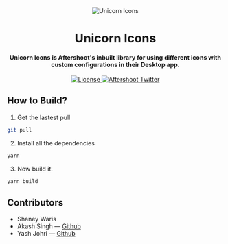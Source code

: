 <div align="center">
     <img src="https://i.imgur.com/4xxkITI.png" alt="Unicorn Icons">
    <h1>Unicorn Icons</h1>
    <strong>Unicorn Icons is Aftershoot's inbuilt library for using different icons with custom configurations in their Desktop app.</strong>
</div>
<br>
<div align="center">
    <a href="https://github.com/aftershootco/Unicorn-Design-System/blob/develop-readme/LICENSE.md">
        <img src="https://img.shields.io/badge/License-Apache_2.0-blue.svg" alt="License">
    </a>
    <a href="https://twitter.com/aftershootco?lang=en">
        <img src="https://img.shields.io/twitter/follow/aftershootco?label=Twitter&style=flat&logo=twitter&color=1DA1F2" alt="Aftershoot Twitter">
    </a>
</div>

## How to Build?

1. Get the lastest pull

```sh
git pull
```

2. Install all the dependencies

```sh
yarn
```

3. Now build it.

```sh
yarn build
```

## Contributors

- Shaney Waris
- Akash Singh — [Github](https://github.com/frannkenstein)
- Yash Johri — [Github](https://github.com/yash1200)
